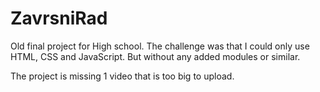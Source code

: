# ZavrsniRad
Old final project for High school.
The challenge was that I could only use HTML, CSS and JavaScript. But without any added modules or similar.

The project is missing 1 video that is too big to upload.
